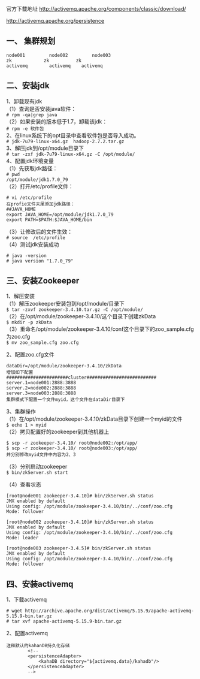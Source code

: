 官方下载地址
http://activemq.apache.org/components/classic/download/  

http://activemq.apache.org/persistence  

一、 集群规划  
---
```
node001			node002			node003
zk       	  zk          zk
activemq		activemq    activemq
```

二、安装jdk  
---
1、卸载现有jdk  
（1）查询是否安装java软件：  
``` # rpm -qa|grep java ```  
（2）如果安装的版本低于1.7，卸载该jdk：  
``` # rpm -e 软件包 ```  
2、在linux系统下的opt目录中查看软件包是否导入成功。  
``` # jdk-7u79-linux-x64.gz  hadoop-2.7.2.tar.gz ```  
3、解压jdk到/opt/module目录下  
``` # tar -zxf jdk-7u79-linux-x64.gz -C /opt/module/ ```  
4、配置jdk环境变量  
（1）先获取jdk路径：  
``` # pwd ```  
``` /opt/module/jdk1.7.0_79 ```  
（2）打开/etc/profile文件：  
```
# vi /etc/profile
在profie文件末尾添加jdk路径：
##JAVA_HOME
export JAVA_HOME=/opt/module/jdk1.7.0_79
export PATH=$PATH:$JAVA_HOME/bin
```  
（3）让修改后的文件生效：  
``` # source  /etc/profile ```   
（4）测试jdk安装成功  
```
# java -version
# java version "1.7.0_79"
```  

三、安装Zookeeper  
---
1、解压安装  
（1）解压zookeeper安装包到/opt/module/目录下  
``` $ tar -zxvf zookeeper-3.4.10.tar.gz -C /opt/module/ ```  
（2）在/opt/module/zookeeper-3.4.10/这个目录下创建zkData  
``` $ mkdir -p zkData ```  
（3）重命名/opt/module/zookeeper-3.4.10/conf这个目录下的zoo_sample.cfg为zoo.cfg  
``` $ mv zoo_sample.cfg zoo.cfg ```  

2、配置zoo.cfg文件
```
dataDir=/opt/module/zookeeper-3.4.10/zkData
增加如下配置
#######################cluster##########################
server.1=node001:2888:3888
server.2=node002:2888:3888
server.3=node003:2888:3888
集群模式下配置一个文件myid，这个文件在dataDir目录下
```  

3、集群操作  
（1）在/opt/module/zookeeper-3.4.10/zkData目录下创建一个myid的文件  
``` $ echo 1 > myid ```  
（2）拷贝配置好的zookeeper到其他机器上  
```
$ scp -r zookeeper-3.4.10/ root@node002:/opt/app/
$ scp -r zookeeper-3.4.10/ root@node003:/opt/app/
并分别修改myid文件中内容为2、3
```  
（3）分别启动zookeeper  
``` $ bin/zkServer.sh start ```  
       
（4）查看状态  
```
[root@node001 zookeeper-3.4.10]# bin/zkServer.sh status
JMX enabled by default
Using config: /opt/module/zookeeper-3.4.10/bin/../conf/zoo.cfg
Mode: follower
	
[root@node002 zookeeper-3.4.10]# bin/zkServer.sh status
JMX enabled by default
Using config: /opt/module/zookeeper-3.4.10/bin/../conf/zoo.cfg
Mode: leader
	
[root@node003 zookeeper-3.4.5]# bin/zkServer.sh status
JMX enabled by default
Using config: /opt/module/zookeeper-3.4.10/bin/../conf/zoo.cfg
Mode: follower
```  

四、安装activemq  
---
1、下载activemq  
```
# wget http://archive.apache.org/dist/activemq/5.15.9/apache-activemq-5.15.9-bin.tar.gz
# tar xvf apache-activemq-5.15.9-bin.tar.gz
```  

2、配置activemq  
```
注释默认的kahanDB持久化存储
        <!--
        <persistenceAdapter>
            <kahaDB directory="${activemq.data}/kahadb"/>
        </persistenceAdapter>
        -->
	
	
```  
